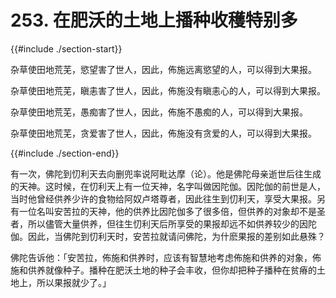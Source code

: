 # 253. 在肥沃的土地上播种收穫特别多
{{#include ./section-start}}

杂草使田地荒芜，慾望害了世人，因此，佈施远离慾望的人，可以得到大果报。



杂草使田地荒芜，瞋恚害了世人，因此，佈施没有瞋恚心的人，可以得到大果报。



杂草使田地荒芜，愚痴害了世人，因此，佈施不愚痴的人，可以得到大果报。



杂草使田地荒芜，贪爱害了世人，因此，佈施没有贪爱的人，可以得到大果报。

{{#include ./section-end}}

有一次，佛陀到忉利天去向删兜率说阿毗达摩（论）。他是佛陀母亲逝世后往生成的天神。这时候，在忉利天上有一位天神，名字叫做因陀伽。因陀伽的前世是人，当时他曾经供养少许的食物给阿奴卢塔尊者，因此往生到忉利天，享受大果报。另有一位名叫安苦拉的天神，他的供养比因陀伽多了很多倍，但供养的对象却不是圣者，所以儘管大量供养，但往生忉利天后所享受的果报却远不如供养较少的因陀伽。因此，当佛陀到忉利天时，安苦拉就请问佛陀，为什麽果报的差别如此悬殊？

佛陀告诉他：「安苦拉，佈施和供养时，应该有智慧地考虑佈施和供养的对象，佈施和供养就像种子。播种在肥沃土地的种子会丰收，但你却把种子播种在贫瘠的土地上，所以果报就少了。」

